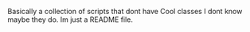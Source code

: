 Basically a collection of scripts that dont have Cool classes I dont know maybe they do. Im just a README file. 

